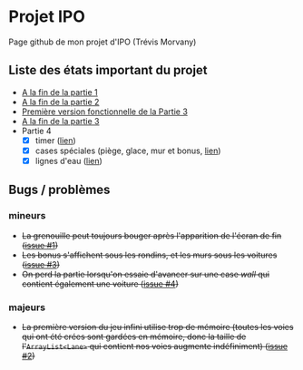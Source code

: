 # Projet IPO
Page github de mon projet d'IPO (Trévis Morvany)

## Liste des états important du projet
- <a href=https://github.com/tretre91/ProjetIPO/tree/7c958be84a27f7002821ec52215f84630e3df924> A la fin de la partie 1 </a>
- <a href=https://github.com/tretre91/ProjetIPO/tree/cb6ad9f6de85df69224d2b6c16d938c1745e44b9> A la fin de la partie 2 </a>
- <a href=https://github.com/tretre91/ProjetIPO/tree/1d119817293dda6547324905bf66d0558cebc770> Première version fonctionnelle de la Partie 3 </a>
- <a href=https://github.com/tretre91/ProjetIPO/tree/eb1c93b18eb235e8bee3344f58c90eae5a79cd33> A la fin de la partie 3 </a>
- Partie 4
  - [X] timer (<a href=https://github.com/tretre91/ProjetIPO/blob/c47aae9ccd6374293faccec56ffd404e27a7fb54/squelette1FRog/src/gameCommons/Game.java>lien</a>)
  - [X] cases spéciales (piège, glace, mur et bonus, <a href=https://github.com/tretre91/ProjetIPO/tree/b70916ff0d620f2181d1fe2d90a95bece126f586/squelette1FRog/src>lien</a>)
  - [X] lignes d'eau (<a href=https://github.com/tretre91/ProjetIPO/tree/4e05830409f266b61057a92087e47c28fcc43d6b>lien</a>)

## Bugs / problèmes
### mineurs
- <s>La grenouille peut toujours bouger après l'apparition de l'écran de fin (<a href=https://github.com/tretre91/ProjetIPO/issues/1>issue #1</a>)</s>
- <s>Les bonus s'affichent sous les rondins, et les murs sous les voitures (<a href=https://github.com/tretre91/ProjetIPO/issues/3>issue #3</a>)</s>
- <s>On perd la partie lorsqu'on essaie d'avancer sur une case *wall* qui contient également une voiture (<a href=https://github.com/tretre91/ProjetIPO/issues/4>issue #4</a>)</s>
### majeurs
- <s>La première version du jeu infini utilise trop de mémoire (toutes les voies qui ont été crées sont gardées en mémoire, donc
 la taille de l'`ArrayList<Lane>` qui contient nos voies augmente indéfiniment) (<a href=https://github.com/tretre91/ProjetIPO/issues/2>issue #2</a>)</s>
